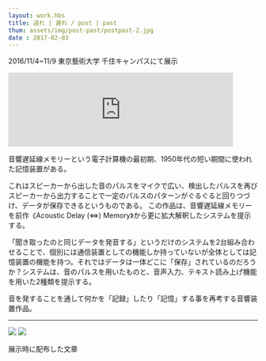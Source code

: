 ```yaml
---
layout: work.hbs
title: 送れ | 遅れ / post | past
thum: assets/img/post-past/postpast-2.jpg
date : 2017-02-03
---
```


2016/11/4~11/9 東京藝術大学 千住キャンパスにて展示


<iframe src="https://player.vimeo.com/video/202359453?color=ffffff&title=0&byline=0&portrait=0" width="90%" height="auto" frameborder="0" webkitallowfullscreen mozallowfullscreen allowfullscreen></iframe>

音響遅延線メモリーという電子計算機の最初期、1950年代の短い期間に使われた記憶装置がある。

これはスピーカーから出した音のパルスをマイクで広い、検出したパルスを再びスピーカーから出力することで一定のパルスのパターンがぐるぐると回りつづけ、データが保存できるというものである。
 この作品は、音響遅延線メモリーを前作《Acoustic Delay (⇔) Memory》から更に拡大解釈したシステムを提示する。

「聞き取ったのと同じデータを発音する」というだけのシステムを2台組み合わせることで、個別には通信装置としての機能しか持っていないが全体としては記憶装置の機能を持つ。それではデータは一体どこに「保存」されているのだろうか？システムは、音のパルスを用いたものと、音声入力、テキスト読み上げ機能を用いた2種類を提示する。

音を発することを通して何かを「記録」したり「記憶」する事を再考する音響装置作品。

---

![]({{config.root}}assets/img/post-past/post-past1.jpg)
![]({{config.root}}assets/img/post-past/post-past2.jpg)

展示時に配布した文章

